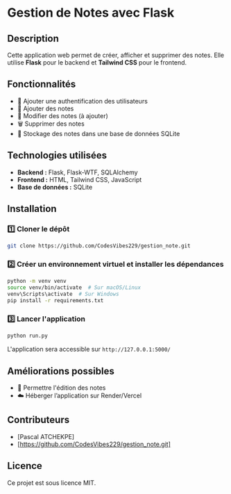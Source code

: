 # Gestion de Notes avec Flask

## Description
Cette application web permet de créer, afficher et supprimer des notes. Elle utilise **Flask** pour le backend et **Tailwind CSS** pour le frontend.

## Fonctionnalités
- 🔐 Ajouter une authentification des utilisateurs
- 📌 Ajouter des notes
- 📝 Modifier des notes (à ajouter)
- 🗑️ Supprimer des notes
- 📄 Stockage des notes dans une base de données SQLite

## Technologies utilisées
- **Backend :** Flask, Flask-WTF, SQLAlchemy
- **Frontend :** HTML, Tailwind CSS, JavaScript
- **Base de données :** SQLite

## Installation
### 1️⃣ Cloner le dépôt
```bash
git clone https://github.com/CodesVibes229/gestion_note.git

```

### 2️⃣ Créer un environnement virtuel et installer les dépendances
```bash
python -m venv venv
source venv/bin/activate  # Sur macOS/Linux
venv\Scripts\activate  # Sur Windows
pip install -r requirements.txt
```

### 3️⃣ Lancer l'application
```bash
python run.py
```
L'application sera accessible sur `http://127.0.0.1:5000/`

## Améliorations possibles
- 📌 Permettre l'édition des notes
- ☁️ Héberger l’application sur Render/Vercel

## Contributeurs
- [Pascal ATCHEKPE]
- [https://github.com/CodesVibes229/gestion_note.git]

## Licence
Ce projet est sous licence MIT.

